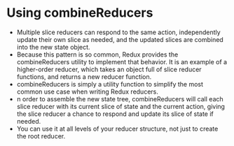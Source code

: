 # Using combineReducers

*  Multiple slice reducers can respond to the same action, independently update their own slice as needed, and the updated slices are combined into the new state object.
* Because this pattern is so common, Redux provides the combineReducers utility to implement that behavior. It is an example of a higher-order reducer, which takes an object full of slice reducer functions, and returns a new reducer function.
*  combineReducers is simply a utility function to simplify the most common use case when writing Redux reducers.
* n order to assemble the new state tree, combineReducers will call each slice reducer with its current slice of state and the current action, giving the slice reducer a chance to respond and update its slice of state if needed.
* You can use it at all levels of your reducer structure, not just to create the root reducer.
